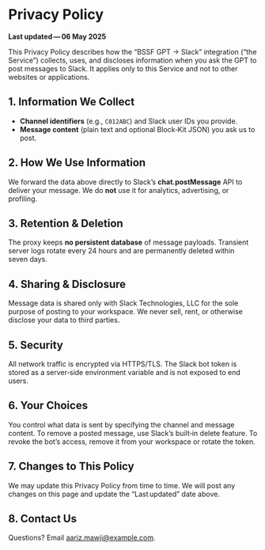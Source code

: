 # Privacy Policy

**Last updated — 06 May 2025**

This Privacy Policy describes how the “BSSF GPT → Slack” integration
(“the Service”) collects, uses, and discloses information when you ask
the GPT to post messages to Slack.  It applies only to this Service and
not to other websites or applications.

## 1. Information We Collect
* **Channel identifiers** (e.g., `C012ABC`) and Slack user IDs you provide.  
* **Message content** (plain text and optional Block‑Kit JSON) you ask us to post.

## 2. How We Use Information
We forward the data above directly to Slack’s **chat.postMessage** API to
deliver your message. We do **not** use it for analytics, advertising,
or profiling.

## 3. Retention & Deletion
The proxy keeps **no persistent database** of message payloads.  Transient
server logs rotate every 24 hours and are permanently deleted within
seven days.

## 4. Sharing & Disclosure
Message data is shared only with Slack Technologies, LLC for the sole
purpose of posting to your workspace. We never sell, rent, or otherwise
disclose your data to third parties.

## 5. Security
All network traffic is encrypted via HTTPS/TLS.  The Slack bot token is
stored as a server‑side environment variable and is not exposed to end
users.

## 6. Your Choices
You control what data is sent by specifying the channel and message
content.  To remove a posted message, use Slack’s built‑in delete feature.
To revoke the bot’s access, remove it from your workspace or rotate the
token.

## 7. Changes to This Policy
We may update this Privacy Policy from time to time.  We will post any
changes on this page and update the “Last updated” date above.

## 8. Contact Us
Questions? Email <aariz.mawji@example.com>.
